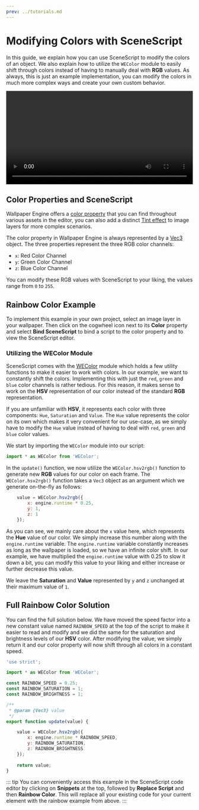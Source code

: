 ```yaml
---
prev: ../tutorials.md
---
```


# Modifying Colors with SceneScript

In this guide, we explain how you can use SceneScript to modify the colors of an object. We also explain how to utilize the `WEColor` module to easily shift through colors instead of having to manually deal with **RGB** values. As always, this is just an example implementation, you can modify the colors in much more complex ways and create your own custom behavior.

<video width="100%" controls autoplay loop>
  <source :src="$withBase('/videos/scenescript_color.mp4')" type="video/mp4">
  Your browser does not support the video tag.
</video>

## Color Properties and SceneScript

Wallpaper Engine offers a [color property](/wallpaper-engine-docs/scene/userproperties/color) that you can find throughout various assets in the editor, you can also add a distinct [Tint effect](/wallpaper-engine-docs/scene/effects/effect/tint) to image layers for more complex scenarios.

The color property in Wallpaper Engine is always represented by a [Vec3](/wallpaper-engine-docs/scene/scenescript/reference/class/Vec3) object. The three properties represent the three RGB color channels:

* `x`: Red Color Channel
* `y`: Green Color Channel
* `z`: Blue Color Channel

You can modify these RGB values with SceneScript to your liking, the values range from `0` to `255`.

## Rainbow Color Example

To implement this example in your own project, select an image layer in your wallpaper. Then click on the cogwheel icon next to its **Color** property and select **Bind SceneScript** to bind a script to the color property and to view the SceneScript editor.

### Utilizing the WEColor Module

SceneScript comes with the [WEColor](/wallpaper-engine-docs/scene/scenescript/reference/module/WEColor) module which holds a few utility functions to make it easier to work with colors. In our example, we want to constantly shift the colors. Implementing this with just the `red`, `green` and `blue` color channels is rather tedious. For this reason, it makes sense to work on the **HSV** representation of our color instead of the standard **RGB** representation.

If you are unfamiliar with **HSV**, it represents each color with three components: `Hue`, `Saturation` and `Value`. The `Hue` value represents the color on its own which makes it very convenient for our use-case, as we simply have to modify the `Hue` value instead of having to deal with `red`, `green` and `blue` color values.

We start by importing the `WEColor` module into our script:

```js
import * as WEColor from 'WEColor';
```

In the `update()` function, we now utilize the `WEColor.hsv2rgb()` function to generate new **RGB** values for our color on each frame. The `WEColor.hsv2rgb()` function takes a `Vec3` object as an argument which we generate on-the-fly as follows:

```js
	value = WEColor.hsv2rgb({
		x: engine.runtime * 0.25,
		y: 1,
		z: 1
	});
```

As you can see, we mainly care about the `x` value here, which represents the **Hue** value of our color. We simply increase this number along with the `engine.runtime` variable. The `engine.runtime` variable constantly increases as long as the wallpaper is loaded, so we have an infinite color shift. In our example, we have multiplied the `engine.runtime` value with 0.25 to slow it down a bit, you can modify this value to your liking and either increase or further decrease this value.

We leave the **Saturation** and **Value** represented by `y` and `z` unchanged at their maximum value of `1`.

## Full Rainbow Color Solution

You can find the full solution below. We have moved the speed factor into a new constant value named `RAINBOW_SPEED` at the top of the script to make it easier to read and modify and we did the same for the saturation and brightness levels of our **HSV** color. After modifying the value, we simply return it and our color property will now shift through all colors in a constant speed.

```js
'use strict';

import * as WEColor from 'WEColor';

const RAINBOW_SPEED = 0.25;
const RAINBOW_SATURATION = 1;
const RAINBOW_BRIGHTNESS = 1;

/**
 * @param {Vec3} value
 */
export function update(value) {

	value = WEColor.hsv2rgb({
		x: engine.runtime * RAINBOW_SPEED,
		y: RAINBOW_SATURATION,
		z: RAINBOW_BRIGHTNESS
	});
	
	return value;
}
```

::: tip
You can conveniently access this example in the SceneScript code editor by clicking on **Snippets** at the top, followed by **Replace Script** and then **Rainbow Color**. This will replace all your existing code for your current element with the rainbow example from above.
:::